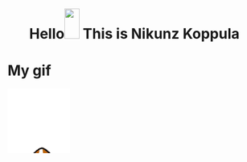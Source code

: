 <h1 align="center">Hello<img
src="![](https://github.com/Nikunz/Nikunz/blob/main/hello-wave.gif)" width="30px"
height="60px"> This is Nikunz Koppula</h1>

# My gif
![](https://github.com/Nikunz/Nikunz/blob/main/hello-wave.gif)
